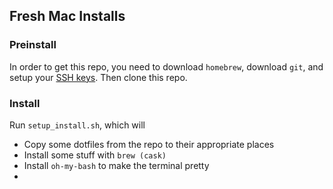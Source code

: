 ## Fresh Mac Installs
### Preinstall
In order to get this repo, you need to download `homebrew`, download `git`, and setup your [SSH keys](https://docs.github.com/en/authentication/connecting-to-github-with-ssh/generating-a-new-ssh-key-and-adding-it-to-the-ssh-agent). Then clone this repo.

### Install
Run `setup_install.sh`, which will
- Copy some dotfiles from the repo to their appropriate places
- Install some stuff with `brew (cask)`
- Install `oh-my-bash` to make the terminal pretty
- 

